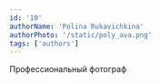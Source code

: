 ```yaml
---
id: '10'
authorName: 'Polina Rukavichkina'
authorPhoto: '/static/poly_ava.png'
tags: ['authors']
---
```


Профессиональный фотограф
